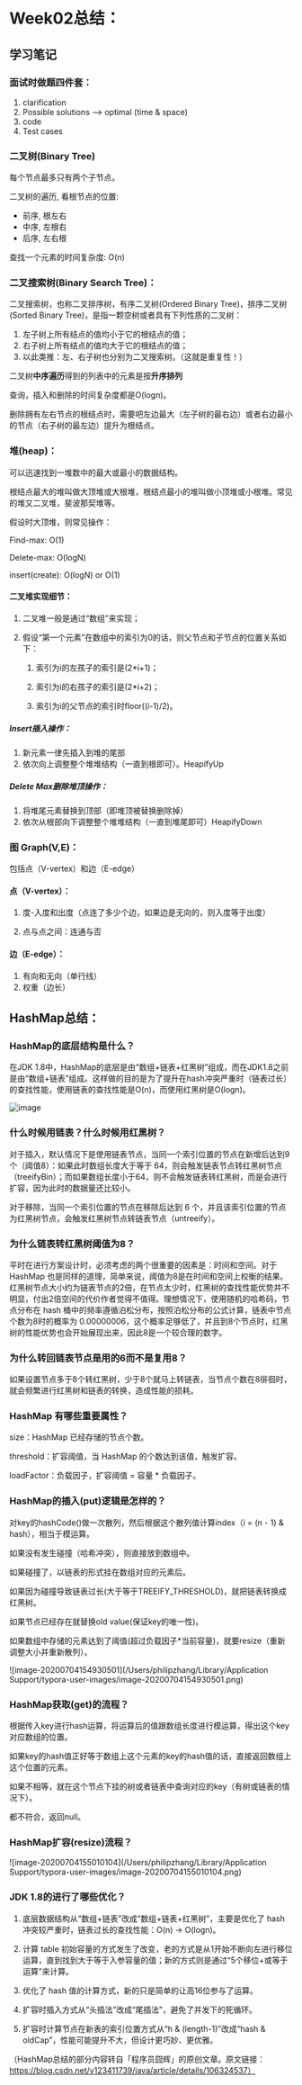 # Week02总结：

## 学习笔记

### 面试时做题四件套：

1. clarification
2. Possible solutions --> optimal (time & space)
3. code
4. Test cases

### 二叉树(Binary Tree)

每个节点最多只有两个子节点。

二叉树的遍历, 看根节点的位置:

- 前序, 根左右
- 中序, 左根右
- 后序, 左右根

查找一个元素的时间复杂度: O(n)

### 二叉搜索树(Binary Search Tree)：

二叉搜索树，也称二叉排序树，有序二叉树(Ordered Binary Tree)，排序二叉树(Sorted Binary Tree)，是指一颗空树或者具有下列性质的二叉树：

1. 左子树上所有结点的值均小于它的根结点的值；
2. 右子树上所有结点的值均大于它的根结点的值；
3. 以此类推：左、右子树也分别为二叉搜索树。（这就是重复性！）

二叉树**中序遍历**得到的列表中的元素是按**升序排列**

查询，插入和删除的时间复杂度都是O(logn)。

删除拥有左右节点的根结点时，需要吧左边最大（左子树的最右边）或者右边最小的节点（右子树的最左边）提升为根结点。

### 堆(heap)：

可以迅速找到一堆数中的最大或最小的数据结构。

根结点最大的堆叫做大顶堆或大根堆，根结点最小的堆叫做小顶堆或小根堆。常见的堆又二叉堆，斐波那契堆等。

假设时大顶堆，则常见操作：

Find-max: O(1)

Delete-max: O(logN)

insert(create): O(logN) or O(1)

#### 二叉堆实现细节：

1. 二叉堆一般是通过“数组”来实现；

2. 假设“第一个元素”在数组中的索引为0的话，则父节点和子节点的位置关系如下：

   1) 索引为i的左孩子的索引是(2*i+1)；

   2) 索引为i的右孩子的索引是(2*i+2)；

   3) 索引为i的父节点的索引时floor((i-1)/2)。

##### Insert插入操作：

1. 新元素一律先插入到堆的尾部
2. 依次向上调整整个堆堆结构（一直到根即可）。HeapifyUp

##### Delete Max删除堆顶操作：

1. 将堆尾元素替换到顶部（即堆顶被替换删除掉）
2. 依次从根部向下调整整个堆堆结构（一直到堆尾即可）HeapifyDown

### 图 Graph(V,E)：

包括点（V-vertex）和边（E-edge）

#### 点（V-vertex）：

1. 度-入度和出度（点连了多少个边，如果边是无向的，则入度等于出度）

2. 点与点之间：连通与否

#### 边（E-edge）：

1. 有向和无向（单行线）
2. 权重（边长）

## HashMap总结：

### HashMap的底层结构是什么？

在JDK 1.8中，HashMap的底层是由“数组+链表+红黑树”组成，而在JDK1.8之前是由“数组+链表”组成。这样做的目的是为了提升在hash冲突严重时（链表过长）的查找性能，使用链表的查找性能是O(n)，而使用红黑树是O(logn)。

![image](https://github.com/rainism0329/algorithm011-class02/blob/master/Week_02/images/put.jpeg)

### 什么时候用链表？什么时候用红黑树？

对于插入，默认情况下是使用链表节点，当同一个索引位置的节点在新增后达到9个（阈值8）：如果此时数组长度大于等于 64，则会触发链表节点转红黑树节点（treeifyBin）；而如果数组长度小于64，则不会触发链表转红黑树，而是会进行扩容，因为此时的数据量还比较小。

对于移除，当同一个索引位置的节点在移除后达到 6 个，并且该索引位置的节点为红黑树节点，会触发红黑树节点转链表节点（untreeify）。

### 为什么链表转红黑树阈值为8？

平时在进行方案设计时，必须考虑的两个很重要的因素是：时间和空间。对于 HashMap 也是同样的道理，简单来说，阈值为8是在时间和空间上权衡的结果。红黑树节点大小约为链表节点的2倍，在节点太少时，红黑树的查找性能优势并不明显，付出2倍空间的代价作者觉得不值得。理想情况下，使用随机的哈希码，节点分布在 hash 桶中的频率遵循泊松分布，按照泊松分布的公式计算，链表中节点个数为8时的概率为 0.00000006，这个概率足够低了，并且到8个节点时，红黑树的性能优势也会开始展现出来，因此8是一个较合理的数字。

### 为什么转回链表节点是用的6而不是复用8？

如果设置节点多于8个转红黑树，少于8个就马上转链表，当节点个数在8徘徊时，就会频繁进行红黑树和链表的转换，造成性能的损耗。

### HashMap 有哪些重要属性？

size：HashMap 已经存储的节点个数。

threshold：扩容阈值，当 HashMap 的个数达到该值，触发扩容。

loadFactor：负载因子，扩容阈值 = 容量 * 负载因子。

### HashMap的插入(put)逻辑是怎样的？

对key的hashCode()做一次散列，然后根据这个散列值计算index（i = (n - 1) & hash），相当于模运算。

如果没有发生碰撞（哈希冲突），则直接放到数组中。

如果碰撞了，以链表的形式挂在数组对应的元素后。

如果因为碰撞导致链表过长(大于等于TREEIFY_THRESHOLD)，就把链表转换成红黑树。

如果节点已经存在就替换old value(保证key的唯一性)。

如果数组中存储的元素达到了阈值(超过负载因子*当前容量)，就要resize（重新调整大小并重新散列）。

![image-20200704154930501](/Users/philipzhang/Library/Application Support/typora-user-images/image-20200704154930501.png)

### HashMap获取(get)的流程？

根据传入key进行hash运算，将运算后的值跟数组长度进行模运算，得出这个key对应数组的位置。

如果key的hash值正好等于数组上这个元素的key的hash值的话，直接返回数组上这个位置的元素。

如果不相等，就在这个节点下挂的树或者链表中查询对应的key（有树或链表的情况下）。

都不符合，返回null。

### HashMap扩容(resize)流程？

![image-20200704155010104](/Users/philipzhang/Library/Application Support/typora-user-images/image-20200704155010104.png)

### JDK 1.8的进行了哪些优化？

1. 底层数据结构从“数组+链表”改成“数组+链表+红黑树”，主要是优化了 hash 冲突较严重时，链表过长的查找性能：O(n) -> O(logn)。

2. 计算 table 初始容量的方式发生了改变，老的方式是从1开始不断向左进行移位运算，直到找到大于等于入参容量的值；新的方式则是通过“5个移位+或等于运算”来计算。

3. 优化了 hash 值的计算方式，新的只是简单的让高16位参与了运算。

4. 扩容时插入方式从“头插法”改成“尾插法”，避免了并发下的死循环。

5. 扩容时计算节点在新表的索引位置方式从“h & (length-1)”改成“hash & oldCap”，性能可能提升不大，但设计更巧妙、更优雅。



（HashMap总结的部分内容转自「程序员囧辉」的原创文章。原文链接：https://blog.csdn.net/v123411739/java/article/details/106324537）
